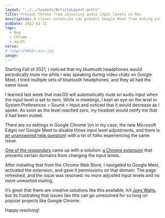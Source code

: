 ```yaml
---
layout: "../../layouts/ArticleLayout.astro"
title: Prevent Chrome from adjusting audio input levels on Mac
description: A clever extension can prevent Google Meet from muting your bluetooth microphone
pubDate: 2022-01-11
tags:
  - Bug
  - Chrome
  - macOS
verse:
# /img/<IMAGE>.min.jpg
image:
---
```


Starting Fall of 2021, I noticed that my bluetooth headphones would periodically mute me while I was speaking during video chats on Google Meet. I tried multiple sets of bluetooth headphones, and they all had the same issue.

I learned last week that macOS will automatically mute an audio input when the input level is set to zero. While in meetings, I kept an eye on the level in System Preferences > Sound > Input and noticed that it would decrease as I spoke. As soon as the level reached zero, my headset would notify me that it had been muted.

There are no settings in Google Chrome (on in my case, the new Microsoft Edge) nor Google Meet to disable those input level adjustments, and there is [an unanswered help question](https://support.google.com/chrome/thread/7542181/chrome-is-auto-adjusting-the-microphone-level?hl=en)) with a lot of folks experiencing the same issue.

[One of the responders](https://support.google.com/chrome/thread/7542181/chrome-is-auto-adjusting-the-microphone-level?hl=en) came up with a solution: [a Chrome extension](https://chrome.google.com/webstore/detail/disable-automatic-gain-co/clpapnmmlmecieknddelobgikompchkk) that prevents certain domains from changing the input levels.

After installing that from the Chrome Web Store, I navigated to Google Meet, activated the extension, and gave it permissions on that domain. The page refreshed, and the issue was resolved: no more adjusted input levels and no more unwanted muting.

It’s great that there are creative solutions like this available, h/t [Joey Watts](https://github.com/joeywatts), but its frustrating that issues like this can go unresolved for so long on popular projects like Google Chrome.

Happy resolving!
